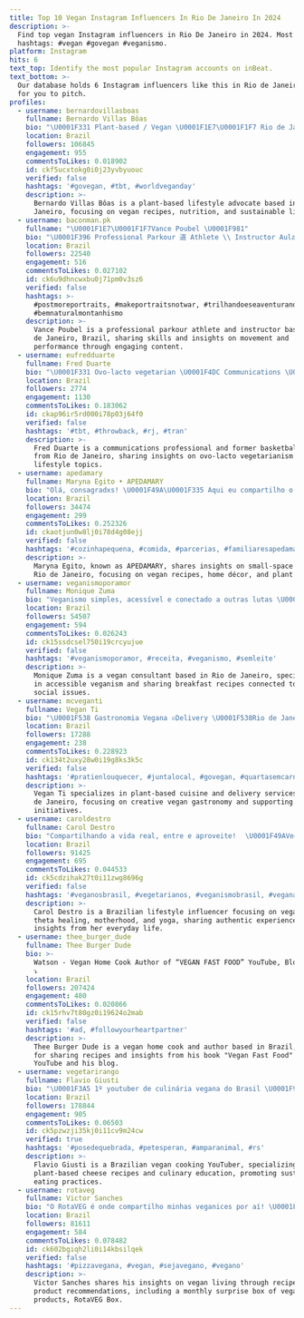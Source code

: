 ```yaml
---
title: Top 10 Vegan Instagram Influencers In Rio De Janeiro In 2024
description: >-
  Find top vegan Instagram influencers in Rio De Janeiro in 2024. Most popular
  hashtags: #vegan #govegan #veganismo.
platform: Instagram
hits: 6
text_top: Identify the most popular Instagram accounts on inBeat.
text_bottom: >-
  Our database holds 6 Instagram influencers like this in Rio de Janeiro, Brazil
  for you to pitch.
profiles:
  - username: bernardovillasboas
    fullname: Bernardo Villas Bôas
    bio: "\U0001F331 Plant-based / Vegan \U0001F1E7\U0001F1F7 Rio de Janeiro"
    location: Brazil
    followers: 106845
    engagement: 955
    commentsToLikes: 0.018902
    id: ckf5ucxtokg0i0j23yvbyuouc
    verified: false
    hashtags: '#govegan, #tbt, #worldveganday'
    description: >-
      Bernardo Villas Bôas is a plant-based lifestyle advocate based in Rio de
      Janeiro, focusing on vegan recipes, nutrition, and sustainable living.
  - username: baconman.pk
    fullname: "\U0001F1E7\U0001F1F7Vance Poubel \U0001F981"
    bio: "\U0001F396 Professional Parkour 道 Athlete \\ Instructor Aulas em Copacabana ⤵️ @rampacriacao Actor\U0001F3AD\U0001F3A5 \U0001F1E7\U0001F1F7 Live in Rio de Janeiro ⬇Último vídeo de parkour⬇️"
    location: Brazil
    followers: 22540
    engagement: 516
    commentsToLikes: 0.027102
    id: ck6u9dhncwxbu0j71pm0v3sz6
    verified: false
    hashtags: >-
      #postmoreportraits, #makeportraitsnotwar, #trilhandoeseaventurando,
      #bemnaturalmontanhismo
    description: >-
      Vance Poubel is a professional parkour athlete and instructor based in Rio
      de Janeiro, Brazil, sharing skills and insights on movement and
      performance through engaging content.
  - username: eufredduarte
    fullname: Fred Duarte
    bio: "\U0001F331 Ovo-lacto vegetarian \U0001F4DC Communications \U0001F3C0 Former basketball player \U0001F4CD Rio de Janeiro - \U0001F1E7\U0001F1F7"
    location: Brazil
    followers: 2774
    engagement: 1130
    commentsToLikes: 0.183062
    id: ckap96ir5rd000i78p03j64f0
    verified: false
    hashtags: '#tbt, #throwback, #rj, #tran'
    description: >-
      Fred Duarte is a communications professional and former basketball player
      from Rio de Janeiro, sharing insights on ovo-lacto vegetarianism and
      lifestyle topics.
  - username: apedamary
    fullname: Maryna Egito • APEDAMARY
    bio: "Olá, consagradxs! \U0001F49A\U0001F335 Aqui eu compartilho o dia a dia no meu lar de 25m² no subúrbio do Rio de Janeiro. #receitasveganas ♡ #dicas ♡ #decor ♡ #plantas"
    location: Brazil
    followers: 34474
    engagement: 299
    commentsToLikes: 0.252326
    id: ckaotjun0w8lj0i78d4g08ejj
    verified: false
    hashtags: '#cozinhapequena, #comida, #parcerias, #familiaresapedamary'
    description: >-
      Maryna Egito, known as APEDAMARY, shares insights on small-space living in
      Rio de Janeiro, focusing on vegan recipes, home décor, and plant care.
  - username: veganismoporamor
    fullname: Monique Zuma
    bio: "Veganismo simples, acessível e conectado a outras lutas \U0001F4CDRio de Janeiro - RJ \U0001F469\U0001F3FC‍\U0001F373Consultoria vegana \U0001F447\U0001F3FC20 receitas para o café da manhã"
    location: Brazil
    followers: 54507
    engagement: 594
    commentsToLikes: 0.026243
    id: ck15ssdcsel750i19crcyujue
    verified: false
    hashtags: '#veganismoporamor, #receita, #veganismo, #semleite'
    description: >-
      Monique Zuma is a vegan consultant based in Rio de Janeiro, specializing
      in accessible veganism and sharing breakfast recipes connected to broader
      social issues.
  - username: mcveganti
    fullname: Vegan Ti
    bio: "\U0001F538 Gastronomia Vegana ▫️Delivery \U0001F538Rio de Janeiro \U0001F4DE(21) 973905075"
    location: Brazil
    followers: 17288
    engagement: 238
    commentsToLikes: 0.228923
    id: ck134t2uxy28w0i19g8ks3k5c
    verified: false
    hashtags: '#pratienlouquecer, #juntalocal, #govegan, #quartasemcarne'
    description: >-
      Vegan Ti specializes in plant-based cuisine and delivery services in Rio
      de Janeiro, focusing on creative vegan gastronomy and supporting local
      initiatives.
  - username: caroldestro
    fullname: Carol Destro
    bio: "Compartilhando a vida real, entre e aproveite!⠀ \U0001F49AVegana ⠀ \U0001F4ABThetahealing ⠀ \U0001FAF6Mãe, yogi e outras tretas"
    location: Brazil
    followers: 91425
    engagement: 695
    commentsToLikes: 0.044533
    id: ck5cdzihak27t0i11zwg8696g
    verified: false
    hashtags: '#veganosbrasil, #vegetarianos, #veganismobrasil, #vegana'
    description: >-
      Carol Destro is a Brazilian lifestyle influencer focusing on veganism,
      theta healing, motherhood, and yoga, sharing authentic experiences and
      insights from her everyday life.
  - username: thee_burger_dude
    fullname: Thee Burger Dude
    bio: >-
      Watson - Vegan Home Cook Author of “VEGAN FAST FOOD” YouTube, Blog & Book
      ⤵️
    location: Brazil
    followers: 207424
    engagement: 480
    commentsToLikes: 0.020866
    id: ck15rhv7t80gz0i19624o2mab
    verified: false
    hashtags: '#ad, #followyourheartpartner'
    description: >-
      Thee Burger Dude is a vegan home cook and author based in Brazil, known
      for sharing recipes and insights from his book "Vegan Fast Food" on
      YouTube and his blog.
  - username: vegetarirango
    fullname: Flavio Giusti
    bio: "\U0001F3A5 1º youtuber de culinária vegana do Brasil \U0001F9C0 Aprenda a fazer QUEIJO BRIE e GORGONZOLA ⤵️ Inscreva-se no Curso Presencial aqui"
    location: Brazil
    followers: 178844
    engagement: 905
    commentsToLikes: 0.06503
    id: ck5pzwzji35kj0i11cv9m24cw
    verified: true
    hashtags: '#posedequebrada, #petesperan, #amparanimal, #rs'
    description: >-
      Flavio Giusti is a Brazilian vegan cooking YouTuber, specializing in
      plant-based cheese recipes and culinary education, promoting sustainable
      eating practices.
  - username: rotaveg
    fullname: Victor Sanches
    bio: "O RotaVEG é onde compartilho minhas veganices por aí! \U0001F331 \U0001F4E6 ROTAVEG BOX: box mensal surpresa de produtos veganos \U0001F91D Parcerias: rotaveg@gmail.com"
    location: Brazil
    followers: 81611
    engagement: 584
    commentsToLikes: 0.078482
    id: ck602bgiqh2li0i14kbsilqek
    verified: false
    hashtags: '#pizzavegana, #vegan, #sejavegano, #vegano'
    description: >-
      Victor Sanches shares his insights on vegan living through recipes and
      product recommendations, including a monthly surprise box of vegan
      products, RotaVEG Box.
---
```


